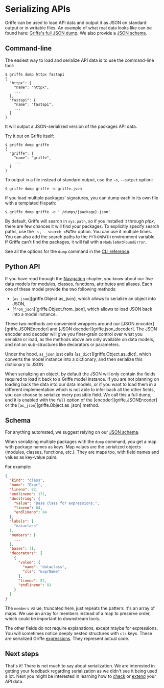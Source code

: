 # Serializing APIs

Griffe can be used to load API data and output it as JSON on standard output or in writable files. An example of what real data looks like can be found here: [Griffe's full JSON dump](../../griffe.json). We also provide a [JSON schema](../../schema.json).

## Command-line

The easiest way to load and serialize API data is to use the command-line tool:

```console
$ griffe dump httpx fastapi
{
  "httpx": {
    "name": "httpx",
    ...
  },
  "fastapi": {
    "name": "fastapi",
    ...
  }
}
```

It will output a JSON-serialized version of the packages API data.

Try it out on Griffe itself:

```console
$ griffe dump griffe
{
  "griffe": {
    "name": "griffe",
    ...
  }
}
```

To output in a file instead of standard output, use the `-o`, `--output` option:

```console
$ griffe dump griffe -o griffe.json
```

If you load multiple packages' signatures, you can dump each in its own file with a templated filepath:

```console
$ griffe dump griffe -o './dumps/{package}.json'
```

By default, Griffe will search in `sys.path`, so if you installed it through *pipx*, there are few chances it will find your packages. To explicitly specify search paths, use the `-s, --search <PATH>` option. You can use it multiple times. You can also add the search paths to the `PYTHONPATH` environment variable. If Griffe can't find the packages, it will fail with a `ModuleNotFoundError`.

See all the options for the `dump` command in the [CLI reference](../../reference/cli.md).

## Python API

If you have read through the [Navigating](navigating.md) chapter, you know about our five data models for modules, classes, functions, attributes and aliases. Each one of these model provide the two following methods:

- [`as_json`][griffe.Object.as_json], which allows to serialize an object into JSON,
- [`from_json`][griffe.Object.from_json], which allows to load JSON back into a model instance.

These two methods are convenient wrappers around our [JSON encoder][griffe.JSONEncoder] and [JSON decoder][griffe.json_decoder]. The JSON encoder and decoder will give you finer-grain control over what you serialize or load, as the methods above are only available on data models, and not on sub-structures like decorators or parameters.

Under the hood, `as_json` just calls [`as_dict`][griffe.Object.as_dict], which converts the model instance into a dictionary, and then serialize this dictionary to JSON.

When serializing an object, by default the JSON will only contain the fields required to load it back to a Griffe model instance. If you are not planning on loading back the data into our data models, or if you want to load them in a different implementation which is not able to infer back all the other fields, you can choose to serialize every possible field. We call this a full dump, and it is enabled with the `full` option of the [encoder][griffe.JSONEncoder] or the [`as_json`][griffe.Object.as_json] method.

## Schema

For anything automated, we suggest relying on our [JSON schema](../../schema.json).

When serializing multiple packages with the `dump` command, you get a map with package names as keys. Map values are the serialized objects (modules, classes, functions, etc.). They are maps too, with field names and values as key-value pairs.

For example:

```json
{
  "kind": "class",
  "name": "Expr",
  "lineno": 82,
  "endlineno": 171,
  "docstring": {
    "value": "Base class for expressions.",
    "lineno": 84,
    "endlineno": 84
  },
  "labels": [
    "dataclass"
  ],
  "members": [
    ...
  ],
  "bases": [],
  "decorators": [
    {
      "value": {
        "name": "dataclass",
        "cls": "ExprName"
      },
      "lineno": 82,
      "endlineno": 82
    }
  ]
}
```

The `members` value, truncated here, just repeats the pattern: it's an array of maps. We use an array for members instead of a map to preserve order, which could be important to downstream tools.

The other fields do not require explanations, except maybe for expressions. You will sometimes notice deeply nested structures with `cls` keys. These are serialized Griffe [expressions](../../reference/api/expressions.md). They represent actual code.

## Next steps

That's it! There is not much to say about serialization. We are interested in getting your feedback regarding serialization as we didn't see it being used a lot. Next you might be interested in learning how to [check](checking.md) or [extend](extending.md) your API data.
